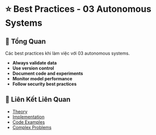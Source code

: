 # ⭐ Best Practices - 03 Autonomous Systems

## 🎯 Tổng Quan

Các best practices khi làm việc với 03 autonomous systems.

- **Always validate data**
- **Use version control**
- **Document code and experiments**
- **Monitor model performance**
- **Follow security best practices**

## 🔗 Liên Kết Liên Quan

- [Theory](./THEORY_03_autonomous_systems.md)
- [Implementation](./IMPLEMENTATION_03_autonomous_systems.md)
- [Code Examples](./CODE_EXAMPLES_03_autonomous_systems.md)
- [Complex Problems](./COMPLEX_PROBLEMS.md)
